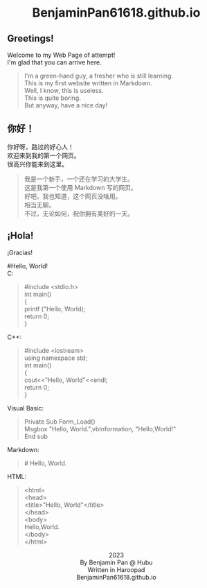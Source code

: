 # <center>BenjaminPan61618.github.io</center>
## Greetings!
Welcome to my Web Page of attempt!\
I'm glad that you can arrive here.

> I'm a green-hand guy, a fresher who is still learning.\
> This is my first website written in Markdown.\
> Well, I know, this is useless.\
> This is quite boring.\
> But anyway, have a nice day!

## 你好！
你好呀，路过的好心人！\
欢迎来到我的第一个网页。\
很高兴你能来到这里。

> 我是一个新手，一个还在学习的大学生。\
> 这是我第一个使用 Markdown 写的网页。\
> 好吧，我也知道，这个网页没啥用。\
> 相当无聊。\
> 不过，无论如何，祝你拥有美好的一天。

## ¡Hola!
¡Gracias!

#Hello, World!\
C:
>  &#35;include &#60;stdio.h&#62;\
>&#32;&#32;int main()\
>{\
>printf ("Hello, World);\
>return 0;\
>}

C++:
> &#35;include &#60;iostream&#62;\
> &#32;&#32;using namespace std;\
>&#32;&#32;int main()\
>{\
>cout&#60;&#60;"Hello, World"<<endl;\
>return 0;\
>}

Visual Basic:
>Private Sub Form_Load()\
>Msgbox "Hello, World.",vbInformation, "Hello,World!"\
>End sub

Markdown:
> &#35; Hello, World.

HTML:
>&#60;html&#62;\
>&#60;head&#62;\
>&#60;title>"Hello, World"&#60;/title&#62;\
&#60;/head&#62;\
&#60;body&#62;\
Hello,World.\
&#60;/body&#62;\
&#60;/html&#62;



<center>2023</center>
<center>By Benjamin Pan @ Hubu</center>

<center>Written in Haroopad</center>
<center>BenjaminPan61618.github.io</center>
